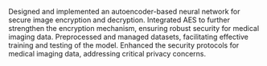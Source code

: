 Designed and implemented an autoencoder-based neural network for secure image encryption and decryption.
Integrated AES to further strengthen the encryption mechanism, ensuring robust security for medical imaging data.
Preprocessed and managed datasets, facilitating effective training and testing of the model.
Enhanced the security protocols for medical imaging data, addressing critical privacy concerns.
